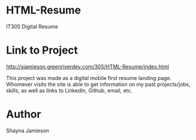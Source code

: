 # HTML-Resume
IT305 Digital Resume

# Link to Project
http://sjamieson.greenriverdev.com/305/HTML-Resume/index.html

This project was made as a digital mobile first resume landing page. Whomever visits the site is
able to get information on my past projects/jobs, skills, as well as links to LinkedIn, Github, email, etc.

# Author
Shayna Jamieson
